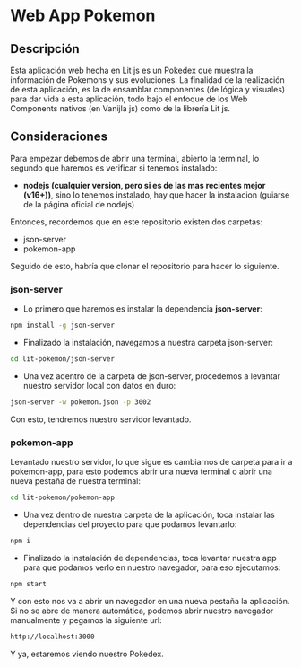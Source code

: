# Web App Pokemon

## Descripción

Esta aplicación web hecha en Lit js es un Pokedex que muestra la información de Pokemons y sus evoluciones. La finalidad de la realización de esta aplicación, es la de ensamblar componentes (de lógica y visuales) para dar vida a esta aplicación, todo bajo el enfoque de los Web Components nativos (en Vanijla js) como de la librería Lit js.

## Consideraciones

Para empezar debemos de abrir una terminal, abierto la terminal, lo segundo que haremos es verificar si tenemos instalado:

* **nodejs (cualquier version, pero si es de las mas recientes mejor (v16+))**, sino lo tenemos instalado, hay que hacer la instalacion (guiarse de la página oficial de nodejs)

Entonces, recordemos que en este repositorio existen dos carpetas:
* json-server
* pokemon-app

Seguido de esto, habría que clonar el repositorio para hacer lo siguiente.

### json-server

* Lo primero que haremos es instalar la dependencia **json-server**:
```sh
npm install -g json-server
```

* Finalizado la instalación, navegamos a nuestra carpeta json-server:
```sh
cd lit-pokemon/json-server
```

* Una vez adentro de la carpeta de json-server, procedemos a levantar nuestro servidor local con datos en duro:

```sh
json-server -w pokemon.json -p 3002
```

Con esto, tendremos nuestro servidor levantado.

### pokemon-app

Levantado nuestro servidor, lo que sigue es cambiarnos de carpeta para ir a pokemon-app, para esto podemos abrir una nueva terminal o abrir una nueva pestaña de nuestra terminal:

```sh
cd lit-pokemon/pokemon-app
```

* Una vez dentro de nuestra carpeta de la aplicación, toca instalar las dependencias del proyecto para que podamos levantarlo:

```sh
npm i
```

* Finalizado la instalación de dependencias, toca levantar nuestra app para que podamos verlo en nuestro navegador, para eso ejecutamos:

```sh
npm start
```

Y con esto nos va a abrir un navegador en una nueva pestaña la aplicación. Si no se abre de manera automática, podemos abrir nuestro navegador manualmente y pegamos la siguiente url:

```sh
http://localhost:3000
```

Y ya, estaremos viendo nuestro Pokedex.


